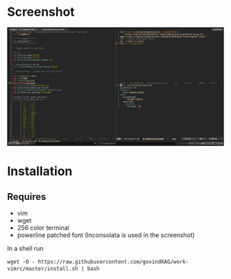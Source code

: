 # Screenshot

![](https://github.com/govindKAG/work-vimrc/blob/master/vim.PNG)


# Installation

## Requires

- vim
- wget
- 256 color terminal
- powerline patched font (Inconsolata is used in the screenshot)

In a shell run

```
wget -O - https://raw.githubusercontent.com/govindKAG/work-vimrc/master/install.sh | bash
```
